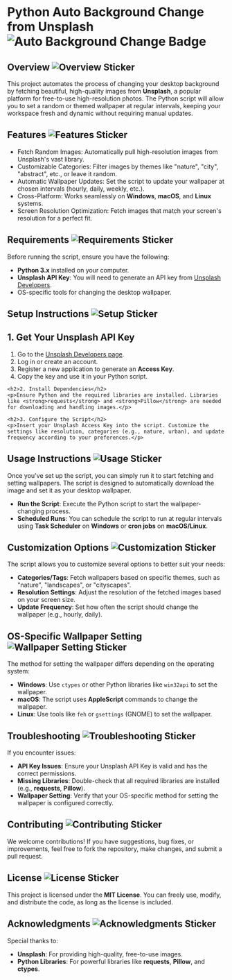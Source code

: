 <!DOCTYPE html>
<html lang="en">
<head>
  <meta charset="UTF-8">
  <meta name="viewport" content="width=device-width, initial-scale=1.0">
  <title>Python Auto Background Change from Unsplash</title>
</head>
<body>

  <h1>Python Auto Background Change from Unsplash <img src="https://img.shields.io/badge/Auto_Background_Change-blue" alt="Auto Background Change Badge"></h1>

  <div class="section">
    <h2>Overview <img src="https://img.shields.io/badge/Overview-Introduction-green" alt="Overview Sticker"></h2>
    <p>This project automates the process of changing your desktop background by fetching beautiful, high-quality images from <strong>Unsplash</strong>, a popular platform for free-to-use high-resolution photos. The Python script will allow you to set a random or themed wallpaper at regular intervals, keeping your workspace fresh and dynamic without requiring manual updates.</p>
  </div>

  <div class="section">
    <h2>Features <img src="https://img.shields.io/badge/Features-Multi%20Theme%20Support-green" alt="Features Sticker"></h2>
    <ul>
      <li>Fetch Random Images: Automatically pull high-resolution images from Unsplash's vast library.</li>
      <li>Customizable Categories: Filter images by themes like "nature", "city", "abstract", etc., or leave it random.</li>
      <li>Automatic Wallpaper Updates: Set the script to update your wallpaper at chosen intervals (hourly, daily, weekly, etc.).</li>
      <li>Cross-Platform: Works seamlessly on <strong>Windows</strong>, <strong>macOS</strong>, and <strong>Linux</strong> systems.</li>
      <li>Screen Resolution Optimization: Fetch images that match your screen's resolution for a perfect fit.</li>
    </ul>
  </div>

  <div class="section">
    <h2>Requirements <img src="https://img.shields.io/badge/Requirements-3.x%20Python%20Installed-yellow" alt="Requirements Sticker"></h2>
    <p>Before running the script, ensure you have the following:</p>
    <ul>
      <li><strong>Python 3.x</strong> installed on your computer.</li>
      <li><strong>Unsplash API Key</strong>: You will need to generate an API key from <a href="https://unsplash.com/developers">Unsplash Developers</a>.</li>
      <li>OS-specific tools for changing the desktop wallpaper.</li>
    </ul>
  </div>

  <div class="section">
    <h2>Setup Instructions <img src="https://img.shields.io/badge/Setup-Easy%20Installation-orange" alt="Setup Sticker"></h2>
    <h2>1. Get Your Unsplash API Key</h2>
    <ol>
      <li>Go to the <a href="https://unsplash.com/developers">Unsplash Developers page</a>.</li>
      <li>Log in or create an account.</li>
      <li>Register a new application to generate an <strong>Access Key</strong>.</li>
      <li>Copy the key and use it in your Python script.</li>
    </ol>

    <h2>2. Install Dependencies</h2>
    <p>Ensure Python and the required libraries are installed. Libraries like <strong>requests</strong> and <strong>Pillow</strong> are needed for downloading and handling images.</p>

    <h2>3. Configure the Script</h2>
    <p>Insert your Unsplash Access Key into the script. Customize the settings like resolution, categories (e.g., nature, urban), and update frequency according to your preferences.</p>
  </div>

  <div class="section">
    <h2>Usage Instructions <img src="https://img.shields.io/badge/Usage-Simple%20Command-purple" alt="Usage Sticker"></h2>
    <p>Once you've set up the script, you can simply run it to start fetching and setting wallpapers. The script is designed to automatically download the image and set it as your desktop wallpaper.</p>
    <ul>
      <li><strong>Run the Script</strong>: Execute the Python script to start the wallpaper-changing process.</li>
      <li><strong>Scheduled Runs</strong>: You can schedule the script to run at regular intervals using <strong>Task Scheduler</strong> on <strong>Windows</strong> or <strong>cron jobs</strong> on <strong>macOS/Linux</strong>.</li>
    </ul>
  </div>

  <div class="section">
    <h2>Customization Options <img src="https://img.shields.io/badge/Customization-Custom%20Themes-red" alt="Customization Sticker"></h2>
    <p>The script allows you to customize several options to better suit your needs:</p>
    <ul>
      <li><strong>Categories/Tags</strong>: Fetch wallpapers based on specific themes, such as "nature", "landscapes", or "cityscapes".</li>
      <li><strong>Resolution Settings</strong>: Adjust the resolution of the fetched images based on your screen size.</li>
      <li><strong>Update Frequency</strong>: Set how often the script should change the wallpaper (e.g., hourly, daily).</li>
    </ul>
  </div>

  <div class="section">
    <h2>OS-Specific Wallpaper Setting <img src="https://img.shields.io/badge/Wallpaper%20Setting-Cross%20Platform%20Support-blue" alt="Wallpaper Setting Sticker"></h2>
    <p>The method for setting the wallpaper differs depending on the operating system:</p>
    <ul>
      <li><strong>Windows</strong>: Use <code>ctypes</code> or other Python libraries like <code>win32api</code> to set the wallpaper.</li>
      <li><strong>macOS</strong>: The script uses <strong>AppleScript</strong> commands to change the wallpaper.</li>
      <li><strong>Linux</strong>: Use tools like <code>feh</code> or <code>gsettings</code> (GNOME) to set the wallpaper.</li>
    </ul>
  </div>

  <div class="section">
    <h2>Troubleshooting <img src="https://img.shields.io/badge/Troubleshooting-FAQ-purple" alt="Troubleshooting Sticker"></h2>
    <p>If you encounter issues:</p>
    <ul>
      <li><strong>API Key Issues</strong>: Ensure your Unsplash API Key is valid and has the correct permissions.</li>
      <li><strong>Missing Libraries</strong>: Double-check that all required libraries are installed (e.g., <strong>requests</strong>, <strong>Pillow</strong>).</li>
      <li><strong>Wallpaper Setting</strong>: Verify that your OS-specific method for setting the wallpaper is configured correctly.</li>
    </ul>
  </div>

  <div class="section">
    <h2>Contributing <img src="https://img.shields.io/badge/Contributing-Open%20to%20PRs-yellow" alt="Contributing Sticker"></h2>
    <p>We welcome contributions! If you have suggestions, bug fixes, or improvements, feel free to fork the repository, make changes, and submit a pull request.</p>
  </div>

  <div class="section">
    <h2>License <img src="https://img.shields.io/badge/License-MIT%20License-lightgrey" alt="License Sticker"></h2>
    <p>This project is licensed under the <strong>MIT License</strong>. You can freely use, modify, and distribute the code, as long as the license is included.</p>
  </div>

  <div class="section">
    <h2>Acknowledgments <img src="https://img.shields.io/badge/Acknowledgments-Thanks%20Unsplash-orange" alt="Acknowledgments Sticker"></h2>
    <p>Special thanks to:</p>
    <ul>
      <li><strong>Unsplash</strong>: For providing high-quality, free-to-use images.</li>
      <li><strong>Python Libraries</strong>: For powerful libraries like <strong>requests</strong>, <strong>Pillow</strong>, and <strong>ctypes</strong>.</li>
    </ul>
  </div>

</body>
</html>
